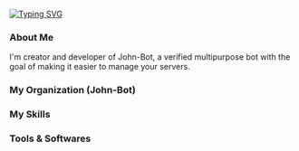 [![Typing SVG](https://readme-typing-svg.herokuapp.com?color=F7F7F7&center=false&lines=%F0%9F%91%8B+Hi%2C+i'm+Alexis)](https://git.io/typing-svg)

### About Me

I'm creator and developer of John-Bot, a verified multipurpose bot with the goal of making it easier to manage your servers.

### My Organization (John-Bot)

### My Skills

### Tools & Softwares
